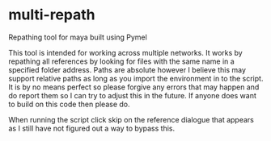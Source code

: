 # multi-repath
Repathing tool for maya built using Pymel


This tool is intended for working across multiple networks. It works by repathing all references by looking for files with the same name in a specified folder address. Paths are absolute however I believe this may support relative paths as long as you import the environment in to the script. It is by no means perfect so please forgive any errors that may happen and do report them so I can try to adjust this in the future. If anyone does want to build on this code then please do.

When running the script click skip on the reference dialogue that appears as I still have not figured out a way to bypass this.


